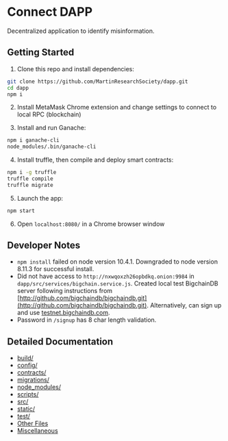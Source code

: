 # Connect DAPP

Decentralized application to identify misinformation.

## Getting Started

1. Clone this repo and install dependencies:

```bash
git clone https://github.com/MartinResearchSociety/dapp.git
cd dapp
npm i
```

2. Install MetaMask Chrome extension and change settings to connect to local RPC (blockchain)

3. Install and run Ganache:

```bash
npm i ganache-cli
node_modules/.bin/ganache-cli
```

4. Install truffle, then compile and deploy smart contracts:

```bash
npm i -g truffle
truffle compile
truffle migrate
```

5. Launch the app:

```bash
npm start
```

6. Open `localhost:8080/` in a Chrome browser window

## Developer Notes

- `npm install` failed on node version 10.4.1. Downgraded to node version 8.11.3 for successful install.
- Did not have access to `http://nxwqoxzh26opbdkq.onion:9984` in `dapp/src/services/bigchain.service.js`. Created local test BigchainDB server following instructions from [http://github.com/bigchaindb/bigchaindb.git](http://github.com/bigchaindb/bigchaindb.git). Alternatively, can sign up and use [testnet.bigchaindb.com](testnet.bigchaindb.com).
- Password in `/signup` has 8 char length validation.

## Detailed Documentation

- [build/](/DETAILED_DOCUMENTATION.md#build)
- [config/](/DETAILED_DOCUMENTATION.md#config)
- [contracts/](/DETAILED_DOCUMENTATION.md#contracts)
- [migrations/](/DETAILED_DOCUMENTATION.md#migrations)
- [node_modules/](/DETAILED_DOCUMENTATION.md#node_modules)
- [scripts/](/DETAILED_DOCUMENTATION.md#scripts)
- [src/](/DETAILED_DOCUMENTATION.md#src)
- [static/](/DETAILED_DOCUMENTATION.md#static)
- [test/](/DETAILED_DOCUMENTATION.md#test)
- [Other Files](/DETAILED_DOCUMENTATION.md#other-files)
- [Miscellaneous](/DETAILED_DOCUMENTATION.md#miscellaneous)
